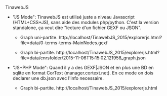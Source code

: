 TinawebJS


- "JS Mode": TinawebJS est utilisé juste a niveau Javascript (HTML+CSS+JS), sans aide des modules php/python. C'est la version standalone, ça veut dire "lecture d'un fichier GEXF ou JSON".
	- Graph uni-partite.  http://localhost/TinawebJS_2015/explorerjs.html?file=data/0-terms-terms-MainNodes.gexf

	- Graph bi-partite.   http://localhost/TinawebJS_2015/explorerjs.html?file=data/cnrsfolder/2015-11-06T15:15:02.121958_graph.json



- "JS+PHP Mode": Quand il y a des GEXF|JSON et en plus une BD en sqlite en format CorText (manager.cortext.net). En ce mode on dois declarer une db.json avec l'info necessaire.
	- Graph bi-partite.   http://localhost/TinawebJS_2015/explorerjs.html
